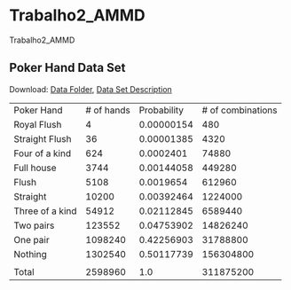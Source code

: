 # Trabalho2_AMMD
Trabalho2_AMMD

## Poker Hand Data Set 
Download: [Data Folder](https://archive.ics.uci.edu/ml/machine-learning-databases/poker/), [Data Set Description](https://archive.ics.uci.edu/ml/datasets/Poker+Hand)


|                  |            |               |                  |
| -                | -          | -             | -                |
| Poker Hand       | # of hands	| Probability	| # of combinations|
| Royal Flush      | 4		    | 0.00000154	| 480              |
| Straight Flush   | 36		    | 0.00001385	| 4320             |
| Four of a kind   | 624		| 0.0002401	    | 74880            |
| Full house       | 3744		| 0.00144058	| 449280           |
| Flush            | 5108		| 0.0019654	    | 612960           |
| Straight         | 10200		| 0.00392464	| 1224000          |
| Three of a kind  | 54912		| 0.02112845	| 6589440          |
| Two pairs        | 123552		| 0.04753902	| 14826240         |
| One pair         | 1098240	| 0.42256903	| 31788800         |
| Nothing          | 1302540	| 0.50117739	| 156304800        |
|                  |            |               |                  |
| Total            | 2598960	| 1.0		    | 311875200        |